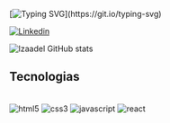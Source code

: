 [![Typing SVG](https://readme-typing-svg.demolab.com?font=Fira+Code&duration=4000&pause=1000&color=42C920&width=600&lines=Ol%C3%A1%2C+sou+Isabela+Del+Vecchio;É+um+prazer+ter+você+aqui!)](https://git.io/typing-svg)

[![Linkedin](https://img.shields.io/badge/LinkedIn-0077B5?style=for-the-badge&logo=linkedin&logoColor=white)](https://www.linkedin.com/in/isabela-del-vecchio-bueno-goes-80346a182/)

![Izaadel GitHub stats](https://github-readme-stats.vercel.app/api?username=Izaadel&show_icons=true&theme=radical)

## Tecnologias

<div style="display: inline_block"><br/>
  <img align="center" alt="html5" src="https://img.shields.io/badge/HTML5-E34F26?style=for-the-badge&logo=html5&logoColor=white" />
  <img align="center" alt="css3" src="https://img.shields.io/badge/CSS3-1572B6?style=for-the-badge&logo=css3&logoColor=white" />
  <img align="center" alt="javascript" src="https://img.shields.io/badge/JavaScript-F7DF1E?style=for-the-badge&logo=javascript&logoColor=black" />
  <img align="center" alt="react" src="https://img.shields.io/badge/React-20232A?style=for-the-badge&logo=react&logoColor=61DAFB" />
</div> 
